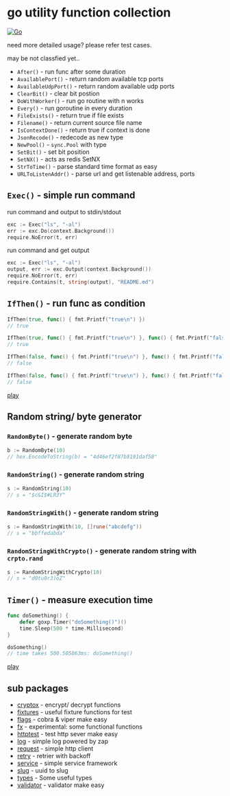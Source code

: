 # go utility function collection

[![Go](https://github.com/whitekid/goxp/actions/workflows/go.yml/badge.svg)](https://github.com/whitekid/goxp/actions/workflows/go.yml)

need more detailed usage? please refer test cases.

may be not classfied yet..

- `After()` - run func after some duration
- `AvailablePort()` - return random available tcp ports
- `AvailableUdpPort()` - return random available udp ports
- `ClearBit()` - clear bit postion
- `DoWithWorker()` - run go routine with n works
- `Every()` - run goroutine in every duration
- `FileExists()` - return true if file exists
- `Filename()` - return current source file name
- `IsContextDone()` - return true if context is done
- `JsonRecode()` - redecode as new type
- `NewPool()` - `sync.Pool` with type
- `SetBit()` - set bit position
- `SetNX()` - acts as redis SetNX
- `StrToTime()` - parse standard time format as easy
- `URLToListenAddr()` - parse url and get listenable address, ports

## `Exec()` - simple run command

run command and output to stdin/stdout

```go
exc := Exec("ls", "-al")
err := exc.Do(context.Background())
require.NoError(t, err)
```

run command and get output

```go
exc := Exec("ls", "-al")
output, err := exc.Output(context.Background())
require.NoError(t, err)
require.Contains(t, string(output), "README.md")
```

## `IfThen()` - run func as condition

```go
IfThen(true, func() { fmt.Printf("true\n") })
// true

IfThen(true, func() { fmt.Printf("true\n") }, func() { fmt.Printf("false\n") })
// true

IfThen(false, func() { fmt.Printf("true\n") }, func() { fmt.Printf("false\n") })
// false

IfThen(false, func() { fmt.Printf("true\n") }, func() { fmt.Printf("false\n") }, func() { fmt.Printf("false\n") })
// false
```

[play](https://go.dev/play/p/wNadBmhNYR-)

## Random string/ byte generator

### `RandomByte()` - generate random byte

```go
b := RandomByte(10)
// hex.EncodeToString(b) = "4d46ef2f87b8191daf58"
```

### `RandomString()` - generate random string

```go
s := RandomString(10)
// s = "$c&I$#LR3Y"
```

### `RandomStringWith()` - generate random string

```go
s := RandomStringWith(10, []rune("abcdefg"))
// s = "bbffedabda"
```

### `RandomStringWithCrypto()` - generate random string with `crpto.rand`

```go
s := RandomStringWithCrypto(10)
// s = "d0tu0r3)oZ"
```

## `Timer()` - measure execution time

```go
func doSomething() {
    defer goxp.Timer("doSomething()")()
    time.Sleep(500 * time.Millisecond)
}

doSomething()
// time takes 500.505063ms: doSomething()
```

[play](https://go.dev/play/p/Wcj2Hw5CLL6)

## sub packages

- [cryptox](cryptox) - encrypt/ decrypt functions
- [fixtures](fixtures) - useful fixture functions for test
- [flags](flags) - cobra & viper make easy
- [fx](fx) - experimental: some functional functions
- [httptest](httptest) - test http sever make easy
- [log](log) - simple log powered by zap
- [request](request) - simple http client
- [retry](retry) - retrier with backoff
- [service](service) - simple service framework
- [slug](slug) - uuid to slug
- [types](types) - Some useful types
- [validator](validator) - validator make easy
